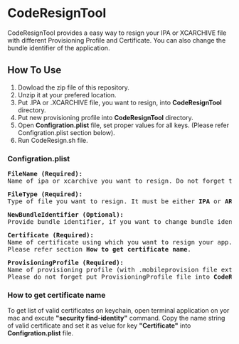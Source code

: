 # CodeResignTool

CodeResignTool provides a easy way to resign your IPA or XCARCHIVE file with different Provisioning Profile and Certificate. You can also change the bundle identifier of the application.

## How To Use

1. Dowload the zip file of this repository.
2. Unzip it at your prefered location.
3. Put .IPA or .XCARCHIVE file, you want to resign, into <b>CodeResignTool</b> directory.
4. Put new provisioning profile into <b>CodeResignTool</b> directory.
5. Open <b>Configration.plist</b> file, set proper values for all keys. (Please refer Configration.plist section below).
6. Run CodeResign.sh file.

### Configration.plist
<PRE>
<b>FileName (Required):</b> 
Name of ipa or xcarchive you want to resign. Do not forget to put this file into <b>CodeResignTool</b> directory.
</PRE>

<PRE>
<b>FileType (Required):</b> 
Type of file you want to resign. It must be either <b>IPA</b> or <b>ARCHIVE</b>.
</PRE>

<PRE>
<b>NewBundleIdentifier (Optional):</b>
Provide bundle identifier, if you want to change bundle identifier of your app.
</PRE>

<PRE>
<b>Certificate (Required):</b>
Name of certificate using which you want to resign your app. 
Please refer section <b>How to get certificate name</b>.
</PRE>

<PRE>
<b>ProvisioningProfile (Required):</b>
Name of provisioning profile (with .mobileprovision file extension) with which you want to resign your app. 
Please do not forget put ProvisioningProfile file into <b>CodeResignTool</b> directory.
</PRE>

### How to get certificate name

To get list of valid certificates on keychain, open terminal application on yor mac and excute <b>"security find-identity"</b> command. Copy the name string of valid certificate and set it as velue for key <b>"Certificate"</b> into <b>Configration.plist</b> file.
